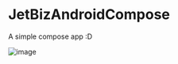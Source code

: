 # JetBizAndroidCompose

A simple compose app :D

![image](https://user-images.githubusercontent.com/7450395/229417800-65ef4b53-ab6f-48d9-a52c-6cdcef8aab20.png)
